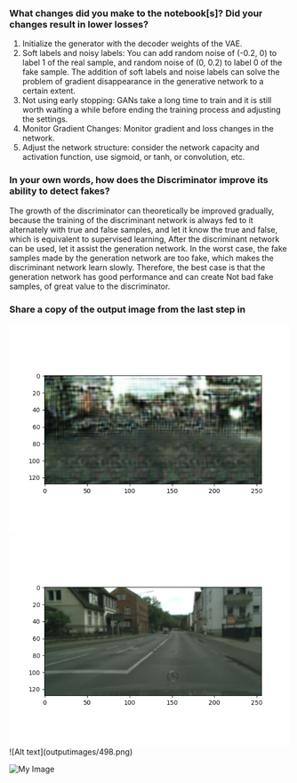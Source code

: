 ### What changes did you make to the notebook[s]? Did your changes result in lower losses?

1) Initialize the generator with the decoder weights of the VAE.
2) Soft labels and noisy labels: You can add random noise of (-0.2, 0) to label 1 of the real sample, and random noise of (0, 0.2) to label 0 of the fake sample. The addition of soft labels and noise labels can solve the problem of gradient disappearance in the generative network to a certain extent.
3) Not using early stopping: GANs take a long time to train and it is still worth waiting a while before ending the training process and adjusting the settings.
4) Monitor Gradient Changes: Monitor gradient and loss changes in the network.
5) Adjust the network structure: consider the network capacity and activation function, use sigmoid, or tanh, or convolution, etc.


### In your own words, how does the Discriminator improve its ability to detect fakes?

The growth of the discriminator can theoretically be improved gradually, because the training of the discriminant network is always fed to it alternately with true and false samples, and let it know the true and false, which is equivalent to supervised learning,
After the discriminant network can be used, let it assist the generation network. In the worst case, the fake samples made by the generation network are too fake, which makes the discriminant network learn slowly. Therefore, the best case is that the generation network has good performance and can create Not bad fake samples, of great value to the discriminator.

### Share a copy of the output image from the last step in 

<img src="./outputimages/497.png">
<img src="./outputimages/498.png">
![Alt text](outputimages/498.png)


![My Image](images/my-image.jpg)
